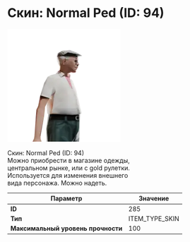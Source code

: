 # Скин: Normal Ped (ID: 94)

![Item Image](../img/285.webp?raw=true)

Скин: Normal Ped (ID: 94)<br>Можно приобрести в магазине одежды,<br>центральном рынке, или с gold рулетки.<br>Используется для изменения внешнего<br>вида персонажа. Можно надеть.


| Параметр | Значение |
|----------|----------|
| **ID** | 285 |
| **Тип** | ITEM_TYPE_SKIN |
| **Максимальный уровень прочности** | 100 |

